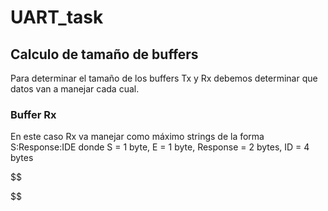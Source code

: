 # UART_task

## Calculo de tamaño de buffers

Para determinar el tamaño de los buffers Tx y Rx debemos determinar que datos van a manejar cada cual.

### Buffer Rx

En este caso Rx va manejar como máximo strings de la forma S:Response:IDE donde S = 1 byte, E = 1 byte, Response = 2 bytes, ID = 4 bytes

$$

$$
